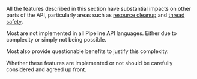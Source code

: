 All the features described in this section have substantial impacts 
on other parts of the API, particularly areas such as 
[resource cleanup](../features/resource-cleanup.md)
and [thread safety](../features/thread-safety.md).

Most are not implemented in all Pipeline API languages. Either due 
to complexity or simply not being possible.

Most also provide questionable benefits to justify this complexity. 

Whether these features are implemented or not should be carefully
considered and agreed up front.

